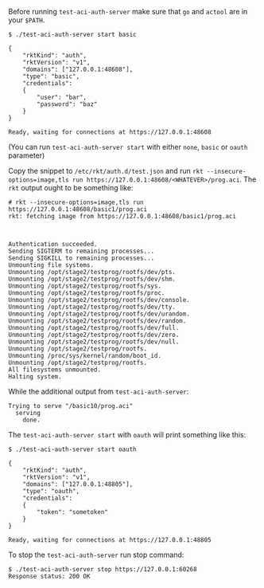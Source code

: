 Before running `test-aci-auth-server` make sure that `go` and `actool` are in your
`$PATH`.

```
$ ./test-aci-auth-server start basic

{
	"rktKind": "auth",
	"rktVersion": "v1",
	"domains": ["127.0.0.1:48608"],
	"type": "basic",
	"credentials":
	{
		"user": "bar",
		"password": "baz"
	}
}

Ready, waiting for connections at https://127.0.0.1:48608
```

(You can run `test-aci-auth-server start` with either `none`, `basic` or `oauth` parameter)

Copy the snippet to `/etc/rkt/auth.d/test.json` and run `rkt
--insecure-options=image,tls run
https://127.0.0.1:48608/<WHATEVER>/prog.aci`. The `rkt` output ought
to be something like:
```
# rkt --insecure-options=image,tls run https://127.0.0.1:48608/basic1/prog.aci
rkt: fetching image from https://127.0.0.1:48608/basic1/prog.aci



Authentication succeeded.
Sending SIGTERM to remaining processes...
Sending SIGKILL to remaining processes...
Unmounting file systems.
Unmounting /opt/stage2/testprog/rootfs/dev/pts.
Unmounting /opt/stage2/testprog/rootfs/dev/shm.
Unmounting /opt/stage2/testprog/rootfs/sys.
Unmounting /opt/stage2/testprog/rootfs/proc.
Unmounting /opt/stage2/testprog/rootfs/dev/console.
Unmounting /opt/stage2/testprog/rootfs/dev/tty.
Unmounting /opt/stage2/testprog/rootfs/dev/urandom.
Unmounting /opt/stage2/testprog/rootfs/dev/random.
Unmounting /opt/stage2/testprog/rootfs/dev/full.
Unmounting /opt/stage2/testprog/rootfs/dev/zero.
Unmounting /opt/stage2/testprog/rootfs/dev/null.
Unmounting /opt/stage2/testprog/rootfs.
Unmounting /proc/sys/kernel/random/boot_id.
Unmounting /opt/stage2/testprog/rootfs.
All filesystems unmounted.
Halting system.
```

While the additional output from `test-aci-auth-server`:
```
Trying to serve "/basic10/prog.aci"
  serving
    done.
```

The `test-aci-auth-server start` with `oauth` will print something like this:
```
$ ./test-aci-auth-server start oauth

{
	"rktKind": "auth",
	"rktVersion": "v1",
	"domains": ["127.0.0.1:48805"],
	"type": "oauth",
	"credentials":
	{
		"token": "sometoken"
	}
}

Ready, waiting for connections at https://127.0.0.1:48805
```

To stop the `test-aci-auth-server` run stop command:
```
$ ./test-aci-auth-server stop https://127.0.0.1:60268
Response status: 200 OK
```

